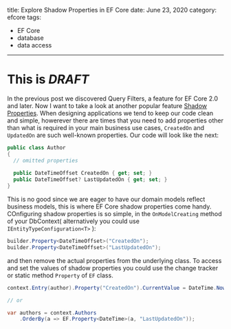 title: Explore Shadow Properties in EF Core
date: June 23, 2020
category: efcore
tags:
  - EF Core
  - database
  - data access
---

# This is _**DRAFT**_

In the previous post we discovered Query Filters, a feature for EF Core 2.0 and later. Now I want to take a look at another popular feature [Shadow Properties](https://docs.microsoft.com/en-us/ef/core/modeling/shadow-properties). When designing applications we tend to keep our code clean and simple, howerever there are times that you need to add properties other than what is required in your main business use cases, `CreatedOn` and `UpdatedOn` are such well-known properties. Our code will look like the next:

```cs
public class Author
{
  // omitted properties
  
  public DateTimeOffset CreatedOn { get; set; }
  public DateTimeOffset? LastUpdatedOn { get; set; }
}
```

This is no good since we are eager to have our domain models reflect business models, this is where EF Core shadow properties come handy. COnfiguring shadow properties is so simple, in the `OnModelCreating` method of your DbContext( alternatively you could use `IEntityTypeConfiguration<T>` ):

```cs
builder.Property<DateTimeOffset>("CreatedOn");
builder.Property<DateTimeOffset>("LastUpdatedOn");
```

and then remove the actual properties from the underlying class. To access and set the values of shadow properties you could use the change tracker or static method `Property` of `EF` class.

```cs
context.Entry(author).Property("CreatedOn").CurrentValue = DateTime.Now;

// or 

var authors = context.Authors
    .OrderBy(a => EF.Property<DateTime>(a, "LastUpdatedOn"));
```



